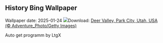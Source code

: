 ## History Bing Wallpaper
Wallpaper date: 2025-01-24
![](https://www.bing.com/th?id=OHR.DeerValley_EN-GB0738627342_UHD.jpg&w=1000)Download: [Deer Valley, Park City, Utah, USA (© Adventure_Photo/Getty Images)](https://www.bing.com/th?id=OHR.DeerValley_EN-GB0738627342_UHD.jpg)

Auto get programm by LtgX

